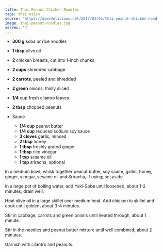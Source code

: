 ```yaml
---
title: Thai Peanut Chicken Noodles
tags: thai asian
source: 'https://damndelicious.net/2017/03/06/thai-peanut-chicken-noodles/'
image: thai-peanut-noodles.jpg
serves: '4'
---
```


- **300 g** soba or rice noodles
- **1 tbsp** olive oil
- **2** chicken breasts, cut into 1-inch chunks
- **2 cups** shredded cabbage
- **2 carrots**, peeled and shredded
- **2 green** onions, thinly sliced
- **1/4** cup fresh cilantro leaves
- **2 tbsp** chopped peanuts

- Sauce
  - **1/4 cup** peanut butter
  - **1/4 cup** reduced sodium soy sauce
  - **3 cloves** garlic, minced
  - **2 tbsp** honey
  - **1 tbsp** freshly grated ginger
  - **1 tbsp** rice vinegar
  - **1 tsp** sesame oil
  - **1 tsp** sriracha, optional

In a medium bowl, whisk together peanut butter, soy sauce, garlic, honey, ginger, vinegar, sesame oil and Sriracha, if using; set aside.

In a large pot of boiling water, add Yaki-Soba until loosened, about 1-2 minutes; drain well.

Heat olive oil in a large skillet over medium heat. Add chicken to skillet and cook until golden, about 3-4 minutes.

Stir in cabbage, carrots and green onions until heated through, about 1 minute.

Stir in the noodles and peanut butter mixture until well combined, about 2 minutes.

Garnish with cilantro and peanuts.

